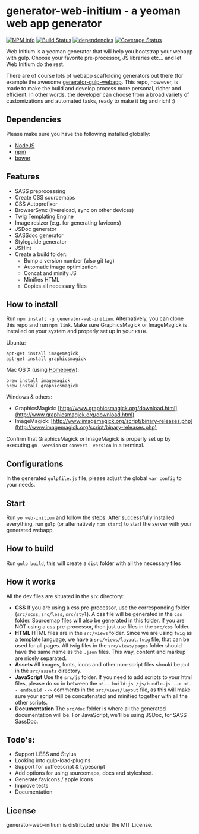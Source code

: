 # generator-web-initium - a yeoman web app generator
[![NPM info](https://nodei.co/npm/generator-web-initium.png?downloads=true)](https://nodei.co/npm/generator-web-initium.png?downloads=true)
[![Build Status](https://travis-ci.org/chrisvanmook/generator-web-initium.svg?branch=master)](https://travis-ci.org/chrisvanmook/generator-web-initium) [![dependencies](https://david-dm.org/chrisvanmook/generator-web-initium.svg)](https://david-dm.org/chrisvanmook/generator-web-initium.svg) [![Coverage Status](https://coveralls.io/repos/chrisvanmook/generator-web-initium/badge.svg?branch=master)](https://coveralls.io/r/chrisvanmook/generator-web-initium?branch=master)

Web Initium is a yeoman generator that will help you bootstrap your webapp with gulp.
Choose your favorite pre-processor, JS libraries etc... and let Web Initium do the rest.

There are of course lots of webapp scaffolding generators out there (for example the awesome [generator-gulp-webapp](https://github.com/yeoman/generator-gulp-webapp/). This repo, however, is made to make the build and develop process more personal, richer and efficient. In other words, the developer can choose from a broad variety of customizations and automated tasks, ready to make it big and rich! :)

## Dependencies
Please make sure you have the following installed globally:
- [NodeJS](https://nodejs.org/)
- [npm](https://www.npmjs.com/)
- [bower](http://bower.io/)

## Features
- SASS preprocessing
- Create CSS sourcemaps
- CSS Autoprefixer
- BrowserSync (livereload, sync on other devices)
- Twig Templating Engine
- Image resizer (e.g. for generating favicons)
- JSDoc generator
- SASSdoc generator
- Styleguide generator
- JSHint
- Create a build folder:
    - Bump a version number (also git tag)
    - Automatic image optimization
    - Concat and minify JS
    - Minifies HTML
    - Copies all necessary files

## How to install
Run `npm install -g generator-web-initium`. Alternatively, you can clone this repo and run `npm link`.
Make sure GraphicsMagick or ImageMagick is installed on your system and properly set up in your `PATH`.

Ubuntu:

```shell
apt-get install imagemagick
apt-get install graphicsmagick
```

Mac OS X (using [Homebrew](http://brew.sh/)):

```shell
brew install imagemagick
brew install graphicsmagick
```

Windows & others:
- GraphicsMagick: [http://www.graphicsmagick.org/download.html](http://www.graphicsmagick.org/download.html)
- ImageMagick: [http://www.imagemagick.org/script/binary-releases.php](http://www.imagemagick.org/script/binary-releases.php)

Confirm that GraphicsMagick or ImageMagick is properly set up by executing `gm -version` or `convert -version` in a terminal.

## Configurations
In the generated `gulpfile.js` file, please adjust the global `var config` to your needs.

## Start
Run `yo web-initium` and follow the steps. After successfully installed everything, run `gulp` (or alternatively `npm start`) to start the server with your generated webapp.

## How to build
Run `gulp build`, this will create a `dist` folder with all the necessary files

## How it works
All the dev files are situated in the `src` directory:
- **CSS** If you are using a css pre-processor, use the corresponding folder (`src/scss`, `src/less`, `src/styl`). A css file will be generated in the `css` folder. Sourcemap files will also be generated in this folder. If you are NOT using a css pre-processor, then just use files in the `src/css` folder.
- **HTML** HTML files are in the `src/views` folder. Since we are using `twig` as a template language, we have a `src/views/layout.twig` file, that can be used for all pages. All twig files in the `src/views/pages` folder should have the same name as the `.json` files. This way, content and markup are nicely separated.
- **Assets** All images, fonts, icons and other non-script files should be put in the `src/assets` directory.
- **JavaScript** Use the `src/js` folder. If you need to add scripts to your html files, please do so in between the `<!-- build:js /js/bundle.js --> <!-- endbuild -->` comments in the `src/views/layout` file, as this will make sure your script will be concatenated and minified together with all the other scripts.
- **Documentation** The `src/doc` folder is where all the generated documentation will be. For JavaScript, we'll be using JSDoc, for SASS SassDoc.

## Todo's:
- Support LESS and Stylus
- Looking into gulp-load-plugins
- Support for coffeescript & typescript
- Add options for using sourcemaps, docs and stylesheet.
- Generate favicons / apple icons
- Improve tests
- Documentation

## License
generator-web-initium is distributed under the MIT License.
